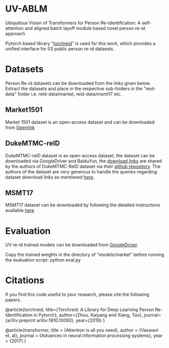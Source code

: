 # UV-ABLM
Ubiquitous Vision of Transformers for Person Re-identification: A self-attention and aligned batch layoff module based novel person re-id approach

Pytorch based library "[torchreid](https://github.com/KaiyangZhou/deep-person-reid)" is used for this work, which provides a unified interface for 03 public person re-id datasets. 

# Datasets

Person Re-id datasets can be downloaded from the links given below. Extract the datasets and place in the respective sub-folders in the "reid-data" folder i.e. reid-data/market, reid-data/msmt17 etc.

## Market1501
Market 1501 dataset is an open-access dataset and can be downloaded from [Openlink](http://zheng-lab.cecs.anu.edu.au/Project/project_reid.html)

## DukeMTMC-reID
DukeMTMC-reID dataset is an open-access dataset, the dataset can be downloaded via GoogleDriver and BaiduYun, the [download links](https://github.com/sxzrt/DukeMTMC-reID_evaluation#download-dataset) are shared by the authors of DukeMTMC-ReID dataset via their [github repository](https://github.com/sxzrt/DukeMTMC-reID_evaluation). The authors of the dataset are very generous to handle the queries regarding dataset download links as mentioned [here](https://github.com/sxzrt/DukeMTMC-reID_evaluation#download-dataset).

## MSMT17
MSMT17 dataset can be downloaded by following the detailed instructions available [here](https://www.pkuvmc.com/dataset.html)

# Evaluation
UV re-id trained models can be downloaded from [GoogleDriver](https://drive.google.com/drive/folders/1uHLHLJwf5NfvzZL9AwemCmsY6334DWPy?usp=sharing).

Copy the trained weights in the directory of "models/market" before running the evaluation script: python eval.py 


# Citations
If you find this code useful to your research, please cite the following papers.

@article{torchreid, title={Torchreid: A Library for Deep Learning Person Re-Identification in Pytorch}, author={Zhou, Kaiyang and Xiang, Tao}, journal={arXiv preprint arXiv:1910.10093}, year={2019} }

@article{transformer,   title = {Attention is all you need}, author = {Vaswani et. al}, journal = {Advances in neural information processing systems}, year = {2017} }

